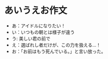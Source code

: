 # あいうえお作文
- あ：アイドルになりたい！
- い：いつもの朝とは様子が違う
- う: 美しい君の前で
- え：選ばれし者だけが、この力を扱える…！
- お：「お前はもう死んでいる。」と言い放った。
